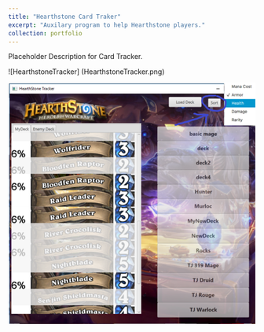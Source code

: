 ```yaml
---
title: "Hearthstone Card Traker"
excerpt: "Auxilary program to help Hearthstone players."
collection: portfolio
---
```


Placeholder Description for Card Tracker.  
  
![HearthstoneTracker] (HearthstoneTracker.png)  
  
<img src="HearthstoneTracker.png"
     alt="HearthstoneTracker"/> 


  
  
